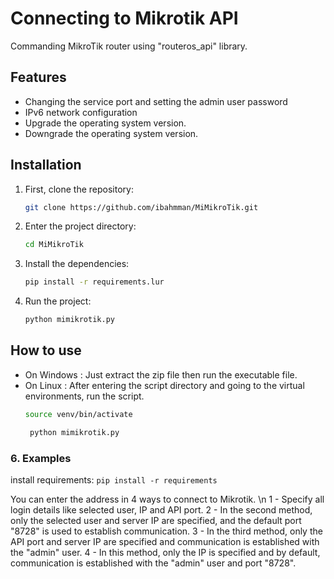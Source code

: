 # Connecting to Mikrotik API
Commanding MikroTik router using "routeros_api" library.

## Features
- Changing the service port and setting the admin user password
- IPv6 network configuration
- Upgrade the operating system version.
- Downgrade the operating system version.

## Installation
1. First, clone the repository:
   ```bash
   git clone https://github.com/ibahmman/MiMikroTik.git
   ```
2. Enter the project directory:
   ```bash
   cd MiMikroTik
   ```
3. Install the dependencies:
   ```bash
   pip install -r requirements.lur
   ```
4. Run the project:
   ```bash
   python mimikrotik.py
   ```

## How to use
- On Windows : Just extract the zip file then run the executable file.
- On Linux : After entering the script directory and going to the virtual environments, run the script.
  ```bash
  source venv/bin/activate
  ```
  ```bash
   python mimikrotik.py
   ```

### 6. **Examples**

install requirements: `pip install -r requirements`

You can enter the address in 4 ways to connect to Mikrotik. \n
1 - Specify all login details like selected user, IP and API port.
2 - In the second method, only the selected user and server IP are specified, and the default port "8728" is used to establish communication.
3 - In the third method, only the API port and server IP are specified and communication is established with the "admin" user.
4 - In this method, only the IP is specified and by default, communication is established with the "admin" user and port "8728".
